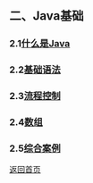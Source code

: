 ## 二、Java基础

### 2.1[什么是Java](./notebooks/2.1.md)

### 2.2[基础语法](./notebooks/2.2.md)

### 2.3[流程控制](./notebooks/2.3.md)

### 2.4[数组](./notebooks/2.4.md)

### 2.5[综合案例](./notebooks/2.5.md)

[返回首页](../README.md)